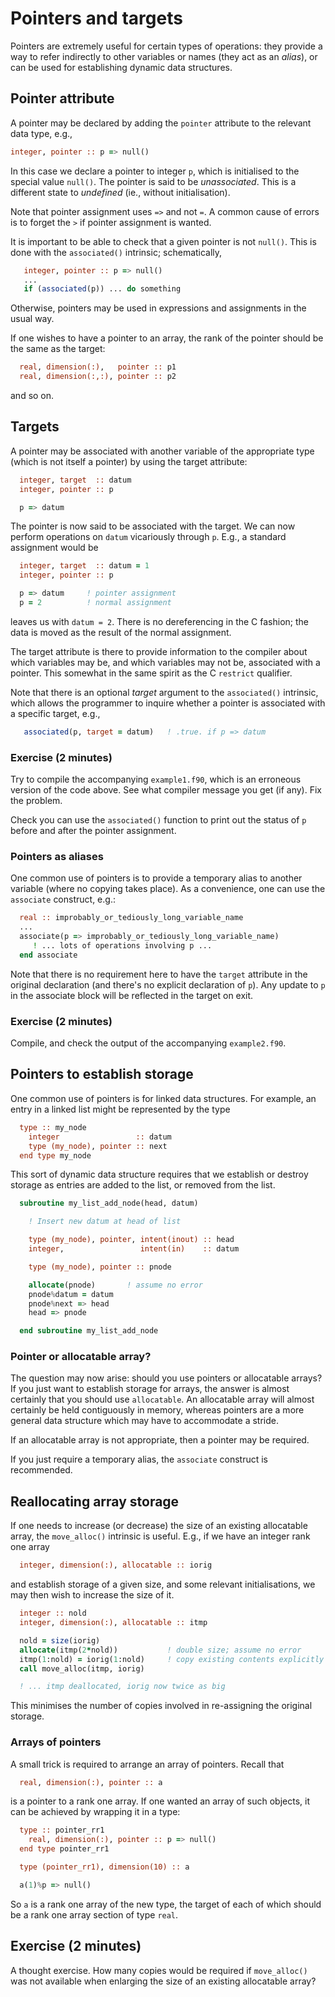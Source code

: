 # Pointers and targets

Pointers are extremely useful for certain types of operations: they
provide a way to refer indirectly to other variables or names
(they act as an _alias_), or can be used for establishing dynamic
data structures.

## Pointer attribute

A pointer may be declared by adding the `pointer` attribute to
the relevant data type, e.g.,
```fortran
integer, pointer :: p => null()
```
In this case we declare a pointer to integer `p`, which is initialised to
the special value `null()`. The pointer is said to be _unassociated_.
This is a different state to _undefined_ (ie., without initialisation).

Note that pointer assignment uses `=>` and not `=`. A common cause of
errors is to forget the `>` if pointer assignment is wanted.

It is important to be able to check that a given pointer is not `null()`.
This is done with the `associated()` intrinsic; schematically,
```fortran
   integer, pointer :: p => null()
   ...
   if (associated(p)) ... do something
```
Otherwise, pointers may be used in expressions and assignments in the usual
way.

If one wishes to have a pointer to an array, the rank of the pointer
should be the same as the target:
```fortran
  real, dimension(:),   pointer :: p1
  real, dimension(:,:), pointer :: p2
```
and so on.


## Targets

A pointer may be associated with another variable of the appropriate
type (which is not itself a pointer) by using the target attribute:
```fortran
  integer, target  :: datum
  integer, pointer :: p

  p => datum
```
The pointer is now said to be associated with the target. We can now
perform operations on `datum` vicariously through `p`. E.g., a
standard assignment would be
```fortran
  integer, target  :: datum = 1
  integer, pointer :: p

  p => datum     ! pointer assignment
  p = 2          ! normal assignment
```
leaves us with `datum = 2`. There is no dereferencing in the C fashion;
the data is moved as the result of the normal assignment.

The target attribute is there to provide information to the compiler
about which variables may be, and which variables may not be,
associated with a pointer. This somewhat in the same spirit as the
C `restrict` qualifier.

Note that there is an optional _target_ argument to the `associated()`
intrinsic, which allows the programmer to inquire whether a pointer
is associated with a specific target, e.g.,
```fortran
   associated(p, target = datum)   ! .true. if p => datum
```

### Exercise (2 minutes)

Try to compile the accompanying `example1.f90`, which is an erroneous
version of the code above. See what compiler message you get (if any).
Fix the problem.

Check you can use the `associated()` function to print out the status
of `p` before and after the pointer assignment.


### Pointers as aliases

One common use of pointers is to provide a temporary alias to another
variable (where no copying takes place). As a convenience, one can
use the `associate` construct, e.g.:
```fortran
  real :: improbably_or_tediously_long_variable_name
  ...
  associate(p => improbably_or_tediously_long_variable_name)
     ! ... lots of operations involving p ...
  end associate
```
Note that there is no requirement here to have the `target` attribute
in the original declaration (and there's no explicit declaration of `p`).
Any update to `p` in the associate block will be reflected in the
target on exit.

### Exercise (2 minutes)

Compile, and check the output of the accompanying `example2.f90`.


## Pointers to establish storage

One common use of pointers is for linked data structures. For example,
an entry in a linked list might be represented by the type
```fortran
  type :: my_node
    integer                 :: datum
    type (my_node), pointer :: next
  end type my_node
```
This sort of dynamic data structure requires that we establish or
destroy storage as entries are added to the list, or removed from
the list.

```fortran
  subroutine my_list_add_node(head, datum)

    ! Insert new datum at head of list

    type (my_node), pointer, intent(inout) :: head
    integer,                 intent(in)    :: datum

    type (my_node), pointer :: pnode

    allocate(pnode)       ! assume no error
    pnode%datum = datum
    pnode%next => head
    head => pnode

  end subroutine my_list_add_node
```

### Pointer or allocatable array?

The question may now arise: should you use pointers or allocatable arrays?
If you just want to establish storage for arrays, the answer is almost
certainly that you should use `allocatable`. An allocatable array will
almost certainly be held contiguously in memory, whereas pointers are
a more general data structure which may have to accommodate a stride.

If an allocatable array is not appropriate, then a pointer may be
required.

If you just require a temporary alias, the `associate` construct is
recommended.

## Reallocating array storage

If one needs to increase (or decrease) the size of an existing
allocatable array, the `move_alloc()` intrinsic is useful. E.g.,
if we have an integer rank one array
```fortran
  integer, dimension(:), allocatable :: iorig
```
and establish storage of a given size, and some relevant initialisations,
we may then wish to increase the size of it.
```fortran
  integer :: nold
  integer, dimension(:), allocatable :: itmp

  nold = size(iorig)
  allocate(itmp(2*nold))           ! double size; assume no error
  itmp(1:nold) = iorig(1:nold)     ! copy existing contents explicitly
  call move_alloc(itmp, iorig)

  ! ... itmp deallocated, iorig now twice as big
```
This minimises the number of copies involved in re-assigning the
original storage.

### Arrays of pointers

A small trick is required to arrange an array of pointers. Recall that
```fortran
  real, dimension(:), pointer :: a
```
is a pointer to a rank one array. If one wanted an array of such
objects, it can be achieved by wrapping it in a type:
```fortran
  type :: pointer_rr1
    real, dimension(:), pointer :: p => null()
  end type pointer_rr1

  type (pointer_rr1), dimension(10) :: a

  a(1)%p => null()
```
So `a` is a rank one array of the new type, the target of each of which
should be a rank one array section of type `real`.

## Exercise (2 minutes)

A thought exercise. How many copies would be required if `move_alloc()`
was not available when enlarging the size of an existing allocatable
array?
